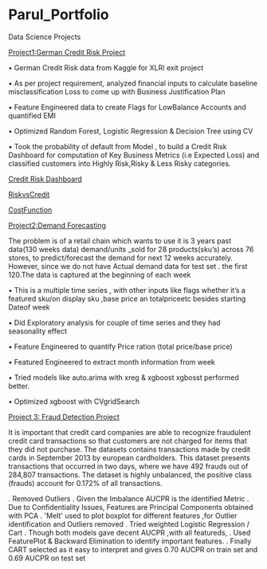 # Parul_Portfolio
Data Science Projects

[Project1:German Credit Risk Project ](https://github.com/ps1608/ps_2019/edit/master/XlriExitProject_GermanCreditRisk)

•	German Credit Risk data from Kaggle for XLRI exit project

•	As per project requirement, analyzed financial inputs to calculate baseline misclassification Loss to come up with Business Justification Plan

•	Feature Engineered data to create Flags for LowBalance Accounts and quantified EMI 

•	Optimized Random Forest, Logistic Regression & Decision Tree using CV 

•	Took the probability of default from Model , to build a Credit Risk Dashboard for computation of Key Business Metrics (i.e Expected Loss) and classified customers into Highly Risk,Risky & Less Risky categories.

[Credit Risk Dashboard](https://public.tableau.com/profile/psald2415#!/vizhome/GermanCreditRisk_Dashboard/CreditRiskDashboard)

[RiskvsCredit](https://github.com/ps1608/Parul_Portfolio/images/RiskvsCredit.png)

[CostFunction](https://github.com/ps1608/Parul_Portfolio/images/LogisticRegressionCostFunction.png)



[Project2:Demand Forecasting](https://github.com/ps1608/ps_2019/tree/master/DemandForecast)

The problem is of a retail chain which wants to use it is 3 years past data(130 weeks data)
demand/units _sold for 28 products(sku’s) across 76 stores, to predict/forecast the demand for next 
12 weeks accurately. However, since we do not have Actual demand data for test set . the first 120.The data is captured at the beginning of each week

•	This is a multiple time series , with other inputs like flags whether it’s a featured sku/on display sku ,base price an totalpriceetc besides starting Dateof week

•	Did Exploratory analysis for couple of time series and they had seasonality effect

•	Feature Engineered  to quantify Price ration (total price/base price)

•	Featured Engineered to extract month information from week

•	Tried models like auto.arima with xreg & xgboost  xgbosst performed better.

•	Optimized xgboost  with CVgridSearch                  

[](https://github.com/ps1608/Parul_Portfolio/images/dfcor.png)

[Project 3: Fraud Detection Project](https://github.com/ps1608/ps_2019/tree/master/Fraud%20Detection)

It is important that credit card companies are able to recognize fraudulent credit card transactions so that customers are not charged for items that they did not purchase.
The datasets contains transactions made by credit cards in September 2013 by european cardholders.
This dataset presents transactions that occurred in two days, where we have 492 frauds out of 284,807 transactions. The dataset is highly unbalanced, the positive class (frauds) account for 0.172% of all transactions.

. Removed Outliers 
. Given the Imbalance AUCPR is the identified Metric
. Due to Confidentiality Issues, Features are Principal Components obtained with PCA
. 'Melt' used to plot boxplot for different features ,for Outlier identification and Outliers removed
. Tried weighted Logistic Regression / Cart . Though both models gave decent AUCPR ,with all featureds,
. Used FeaturePlot & Backward Elimination to identify important features.
. Finally CART selected as it easy to interpret and gives 0.70 AUCPR on train set and 0.69 AUCPR on test set




